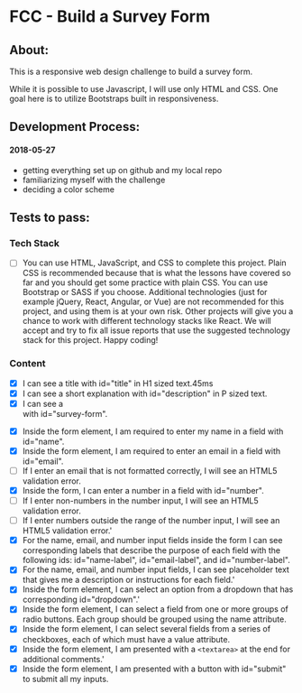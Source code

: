 # FCC - Build a Survey Form

## About:

This is a responsive web design challenge to build a survey form.

While it is possible to use Javascript, I will use only HTML and CSS. One goal here is to utilize Bootstraps built in responsiveness.

## Development Process:

#### 2018-05-27
 - getting everything set up on github and my local repo
 - familiarizing myself with the challenge
 - deciding a color scheme



## Tests to pass:

### Tech Stack
- [ ] You can use HTML, JavaScript, and CSS to complete this project. Plain CSS is recommended because that is what the lessons have covered so far and you should get some practice with plain CSS. You can use Bootstrap or SASS if you choose. Additional technologies (just for example jQuery, React, Angular, or Vue) are not recommended for this project, and using them is at your own risk. Other projects will give you a chance to work with different technology stacks like React. We will accept and try to fix all issue reports that use the suggested technology stack for this project. Happy coding!

### Content
- [x] I can see a title with id="title" in H1 sized text.45ms
- [x] I can see a short explanation with id="description" in P sized text.
- [x] I can see a <form> with id="survey-form".
- [x] Inside the form element, I am required to enter my name in a field with id="name".
- [x] Inside the form element, I am required to enter an email in a field with id="email".
- [ ] If I enter an email that is not formatted correctly, I will see an HTML5 validation error.
- [x] Inside the form, I can enter a number in a field with id="number".
- [ ] If I enter non-numbers in the number input, I will see an HTML5 validation error.
- [ ] If I enter numbers outside the range of the number input, I will see an HTML5 validation error.'
- [x] For the name, email, and number input fields inside the form I can see corresponding labels that describe the purpose of each field with the following ids: id="name-label", id="email-label", and id="number-label".
- [x] For the name, email, and number input fields, I can see placeholder text that gives me a description or instructions for each field.'
- [x] Inside the form element, I can select an option from a dropdown that has corresponding id="dropdown".'
- [x] Inside the form element, I can select a field from one or more groups of radio buttons. Each group should be grouped using the name attribute.
- [x] Inside the form element, I can select several fields from a series of checkboxes, each of which must have a value attribute. 
- [x] Inside the form element, I am presented with a `<textarea>` at the end for additional comments.'
- [x] Inside the form element, I am presented with a button with id="submit" to submit all my inputs.